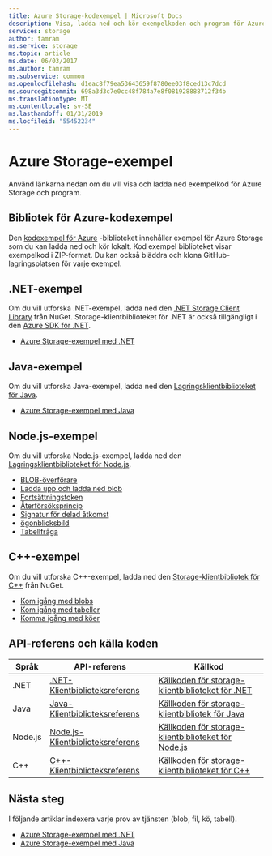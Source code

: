 ```yaml
---
title: Azure Storage-kodexempel | Microsoft Docs
description: Visa, ladda ned och kör exempelkoden och program för Azure Storage. Upptäck komma igång-exempel för blobbar, köer, tabeller och filer, använda lagringsklientbiblioteken för .NET, Java, Node.js och C++.
services: storage
author: tamram
ms.service: storage
ms.topic: article
ms.date: 06/03/2017
ms.author: tamram
ms.subservice: common
ms.openlocfilehash: d1eac8f79ea53643659f8780ee03f8ced13c7dcd
ms.sourcegitcommit: 698a3d3c7e0cc48f784a7e8f081928888712f34b
ms.translationtype: MT
ms.contentlocale: sv-SE
ms.lasthandoff: 01/31/2019
ms.locfileid: "55452234"
---
```

# <a name="azure-storage-samples"></a>Azure Storage-exempel

Använd länkarna nedan om du vill visa och ladda ned exempelkod för Azure Storage och program.

## <a name="azure-code-samples-library"></a>Bibliotek för Azure-kodexempel
Den [kodexempel för Azure](https://azure.microsoft.com/documentation/samples/?service=storage) -biblioteket innehåller exempel för Azure Storage som du kan ladda ned och kör lokalt. Kod exempel biblioteket visar exempelkod i ZIP-format. Du kan också bläddra och klona GitHub-lagringsplatsen för varje exempel.

<!--## Getting started samples-->
<!-- after our quick starts are available, replace this link with a link to one of those. 
Had to remove this article, it refers to the VS quickstarts, and they've stopped publishing them. Robin --> 
<!--* [Get started with Azure Storage in five minutes](storage-getting-started-guide.md)
* [Visual Studio Quick Starts for Azure Storage](https://github.com/Azure/azure-storage-net/tree/master/Samples/GettingStarted/VisualStudioQuickStarts)
-->

## <a name="net-samples"></a>.NET-exempel
Om du vill utforska .NET-exempel, ladda ned den [.NET Storage Client Library](https://www.nuget.org/packages/WindowsAzure.Storage/) från NuGet. Storage-klientbiblioteket för .NET är också tillgängligt i den [Azure SDK för .NET](https://azure.microsoft.com/downloads/).

* [Azure Storage-exempel med .NET](storage-samples-dotnet.md)

## <a name="java-samples"></a>Java-exempel
Om du vill utforska Java-exempel, ladda ned den [Lagringsklientbiblioteket för Java](https://github.com/azure/azure-storage-java).

* [Azure Storage-exempel med Java](storage-samples-java.md)

## <a name="nodejs-samples"></a>Node.js-exempel
Om du vill utforska Node.js-exempel, ladda ned den [Lagringsklientbiblioteket för Node.js](https://github.com/Azure/azure-storage-node).

* [BLOB-överförare](https://github.com/Azure/azure-storage-node/tree/master/examples/blobuploader)
* [Ladda upp och ladda ned blob](https://github.com/Azure/azure-storage-node/blob/master/examples/samples/blobuploaddownloadsample.js)
* [Fortsättningstoken](https://github.com/Azure/azure-storage-node/blob/master/examples/samples/continuationsample.js)
* [Återförsöksprincip](https://github.com/Azure/azure-storage-node/blob/master/examples/samples/retrypolicysample.js)
* [Signatur för delad åtkomst](https://github.com/Azure/azure-storage-node/blob/master/examples/samples/sassample.js)
* [ögonblicksbild](https://github.com/Azure/azure-storage-node/blob/master/examples/samples/snapshotsample.js)
* [Tabellfråga](https://github.com/Azure/azure-storage-node/blob/master/examples/samples/tablequerysample.js)

## <a name="c-samples"></a>C++-exempel
Om du vill utforska C++-exempel, ladda ned den [Storage-klientbibliotek för C++](https://www.nuget.org/packages/wastorage/) från NuGet.

* [Kom igång med blobs](https://github.com/Azure/azure-storage-cpp/tree/master/Microsoft.WindowsAzure.Storage/samples/BlobsGettingStarted)
* [Kom igång med tabeller](https://github.com/Azure/azure-storage-cpp/tree/master/Microsoft.WindowsAzure.Storage/samples/TablesGettingStarted)
* [Komma igång med köer](https://github.com/Azure/azure-storage-cpp/tree/master/Microsoft.WindowsAzure.Storage/samples/QueuesGettingStarted)

## <a name="api-reference-and-source-code"></a>API-referens och källa koden

| Språk | API-referens | Källkod |
|----------|---------------|-------------|
| .NET | [.NET-Klientbiblioteksreferens](https://msdn.microsoft.com/library/azure/mt347887.aspx) | [Källkoden för storage-klientbiblioteket för .NET](https://github.com/Azure/azure-storage-net) |
| Java | [Java-Klientbiblioteksreferens](https://docs.microsoft.com/java/api/overview/azure/storage) | [Källkoden för storage-klientbibliotek för Java](https://github.com/azure/azure-storage-java) |
| Node.js | [Node.js-Klientbiblioteksreferens](http://azure.github.io/azure-storage-node) | [Källkoden för storage-klientbiblioteket för Node.js](https://github.com/Azure/azure-storage-node) |
| C++ | [C++-Klientbiblioteksreferens](http://azure.github.io/azure-storage-cpp/) | [Källkoden för storage-klientbiblioteket för C++](https://github.com/Azure/azure-storage-cpp)|

## <a name="next-steps"></a>Nästa steg

I följande artiklar indexera varje prov av tjänsten (blob, fil, kö, tabell).

* [Azure Storage-exempel med .NET](storage-samples-dotnet.md)
* [Azure Storage-exempel med Java](storage-samples-java.md)
